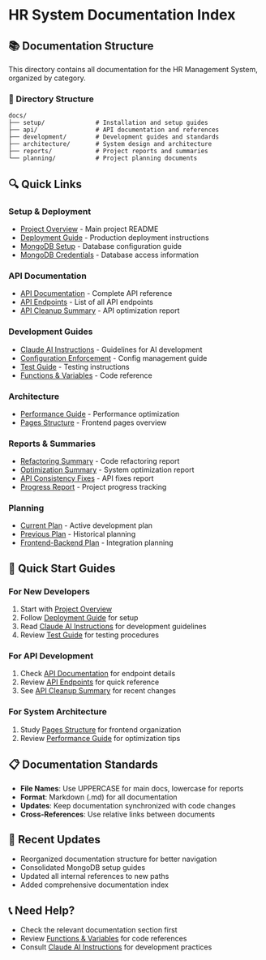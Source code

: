 # HR System Documentation Index

## 📚 Documentation Structure

This directory contains all documentation for the HR Management System, organized by category.

### 📁 Directory Structure

```
docs/
├── setup/              # Installation and setup guides
├── api/                # API documentation and references
├── development/        # Development guides and standards
├── architecture/       # System design and architecture
├── reports/            # Project reports and summaries
└── planning/           # Project planning documents
```

## 🔍 Quick Links

### Setup & Deployment
- [Project Overview](setup/README.md) - Main project README
- [Deployment Guide](setup/DEPLOYMENT.md) - Production deployment instructions
- [MongoDB Setup](setup/MONGODB_SETUP.md) - Database configuration guide
- [MongoDB Credentials](setup/MONGODB_CREDENTIALS.md) - Database access information

### API Documentation
- [API Documentation](api/DOCUMENTATION.md) - Complete API reference
- [API Endpoints](api/ENDPOINTS.md) - List of all API endpoints
- [API Cleanup Summary](api/cleanup-summary.md) - API optimization report

### Development Guides
- [Claude AI Instructions](development/CLAUDE.md) - Guidelines for AI development
- [Configuration Enforcement](development/CONFIG_ENFORCEMENT.md) - Config management guide
- [Test Guide](development/TEST_GUIDE.md) - Testing instructions
- [Functions & Variables](development/FUNCTIONS_VARIABLES.md) - Code reference

### Architecture
- [Performance Guide](architecture/PERFORMANCE.md) - Performance optimization
- [Pages Structure](architecture/PAGES.md) - Frontend pages overview

### Reports & Summaries
- [Refactoring Summary](reports/refactoring-summary.md) - Code refactoring report
- [Optimization Summary](reports/optimization-summary.md) - System optimization report
- [API Consistency Fixes](reports/api-consistency-fixes.md) - API fixes report
- [Progress Report](reports/progress.md) - Project progress tracking

### Planning
- [Current Plan](planning/current-plan.md) - Active development plan
- [Previous Plan](planning/previous-plan.md) - Historical planning
- [Frontend-Backend Plan](planning/frontend-backend-plan.md) - Integration planning

## 🎯 Quick Start Guides

### For New Developers
1. Start with [Project Overview](setup/README.md)
2. Follow [Deployment Guide](setup/DEPLOYMENT.md) for setup
3. Read [Claude AI Instructions](development/CLAUDE.md) for development guidelines
4. Review [Test Guide](development/TEST_GUIDE.md) for testing procedures

### For API Development
1. Check [API Documentation](api/DOCUMENTATION.md) for endpoint details
2. Review [API Endpoints](api/ENDPOINTS.md) for quick reference
3. See [API Cleanup Summary](api/cleanup-summary.md) for recent changes

### For System Architecture
1. Study [Pages Structure](architecture/PAGES.md) for frontend organization
2. Review [Performance Guide](architecture/PERFORMANCE.md) for optimization tips

## 📋 Documentation Standards

- **File Names**: Use UPPERCASE for main docs, lowercase for reports
- **Format**: Markdown (.md) for all documentation
- **Updates**: Keep documentation synchronized with code changes
- **Cross-References**: Use relative links between documents

## 🔄 Recent Updates

- Reorganized documentation structure for better navigation
- Consolidated MongoDB setup guides
- Updated all internal references to new paths
- Added comprehensive documentation index

## 📞 Need Help?

- Check the relevant documentation section first
- Review [Functions & Variables](development/FUNCTIONS_VARIABLES.md) for code references
- Consult [Claude AI Instructions](development/CLAUDE.md) for development practices